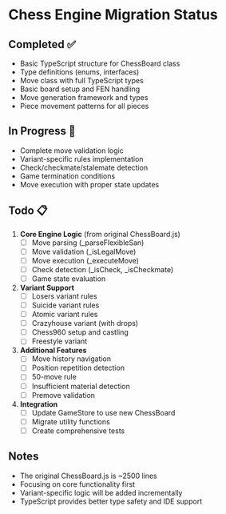 # Chess Engine Migration Status

## Completed ✅
- Basic TypeScript structure for ChessBoard class
- Type definitions (enums, interfaces)
- Move class with full TypeScript types
- Basic board setup and FEN handling
- Move generation framework and types
- Piece movement patterns for all pieces

## In Progress 🚧
- Complete move validation logic
- Variant-specific rules implementation
- Check/checkmate/stalemate detection
- Game termination conditions
- Move execution with proper state updates

## Todo 📋
1. **Core Engine Logic** (from original ChessBoard.js)
   - [ ] Move parsing (_parseFlexibleSan)
   - [ ] Move validation (_isLegalMove)
   - [ ] Move execution (_executeMove)
   - [ ] Check detection (_isCheck, _isCheckmate)
   - [ ] Game state evaluation

2. **Variant Support**
   - [ ] Losers variant rules
   - [ ] Suicide variant rules
   - [ ] Atomic variant rules
   - [ ] Crazyhouse variant (with drops)
   - [ ] Chess960 setup and castling
   - [ ] Freestyle variant

3. **Additional Features**
   - [ ] Move history navigation
   - [ ] Position repetition detection
   - [ ] 50-move rule
   - [ ] Insufficient material detection
   - [ ] Premove validation

4. **Integration**
   - [ ] Update GameStore to use new ChessBoard
   - [ ] Migrate utility functions
   - [ ] Create comprehensive tests

## Notes
- The original ChessBoard.js is ~2500 lines
- Focusing on core functionality first
- Variant-specific logic will be added incrementally
- TypeScript provides better type safety and IDE support